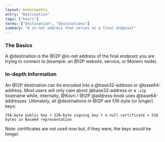 ```yaml
---
layout: moneropedia
entry: "Destination"
tags: ["kovri"]
terms: ["Destination", "Destinations"]
summary: "A in-net address that serves as a final endpoint"
---
```


### The Basics

A @destination is the @I2P @in-net address of the final endpoint you are trying to connect to (example: an @I2P website, service, or Monero node).

### In-depth Information

An @I2P destination can be encoded into a @base32-address or @base64-address. Most users will only care about @base32-address or a `.i2p` hostname while, internally, @Kovri / @I2P @address-book uses @base64-addresses. Ultimately, all @destinations in @I2P are 516-byte (or longer) keys:

`256-byte public key + 128-byte signing key + a null certificate = 516 bytes in Base64 representation`

Note: certificates are not used now but, if they were, the keys would be longer.
